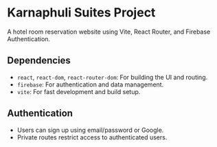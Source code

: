 # Karnaphuli Suites Project

A hotel room reservation website using Vite, React Router, and Firebase Authentication.

## Dependencies

- `react`, `react-dom`, `react-router-dom`: For building the UI and routing.
- `firebase`: For authentication and data management.
- `vite`: For fast development and build setup.

## Authentication

- Users can sign up using email/password or Google.
- Private routes restrict access to authenticated users.
